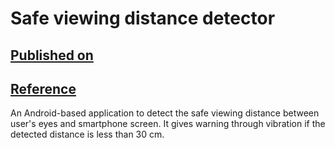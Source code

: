 # Safe viewing distance detector

## [Published on](https://digilib.pens.ac.id/detail.php?id=9965l)
## [Reference](https://www.techrxiv.org/articles/preprint/Calculating_screen_to_face_distance/12951320)

An Android-based application to detect the safe viewing distance between user's eyes and smartphone screen. It gives warning through vibration if the detected distance is less than 30 cm.